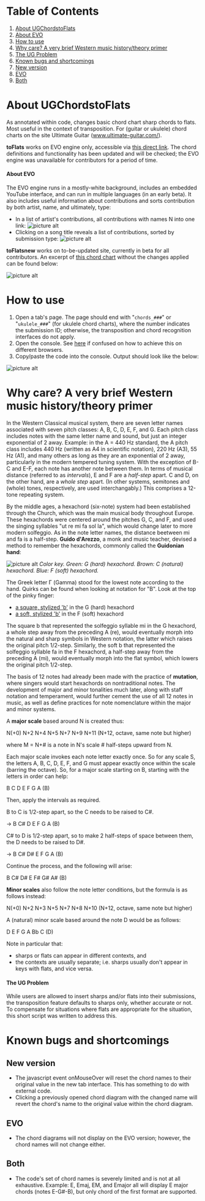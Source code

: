 # Table of Contents
1. [About UGChordstoFlats](https://github.com/hongjes1/UGChordstoFlats/blob/master/README.md#about-ugchordstoflats)
  1. [About EVO](https://github.com/hongjes1/UGChordstoFlats#about-evo)
2. [How to use](https://github.com/hongjes1/UGChordstoFlats#how-to-use)
3. [Why care? A very brief Western music history/theory primer](https://github.com/hongjes1/UGChordstoFlats#why-care-a-very-brief-western-music-historytheory-primer)
  1. [The UG Problem](https://github.com/hongjes1/UGChordstoFlats#the-ug-problem)
4. [Known bugs and shortcomings](https://github.com/hongjes1/UGChordstoFlats#known-bugs-and-shortcomings)
  1. [New version](https://github.com/hongjes1/UGChordstoFlats#new-version)
  2. [EVO](https://github.com/hongjes1/UGChordstoFlats#evo)
  3. [Both](https://github.com/hongjes1/UGChordstoFlats#both)

# About UGChordstoFlats
As annotated within code, changes basic chord chart sharp chords to flats. Most useful in the context of transposition.
For (guitar or ukulele) chord charts on the site Ultimate Guitar (www.ultimate-guitar.com/).

__toFlats__ works on EVO engine only, accessible via [this direct link](https://www.ultimate-guitar.com/?new_ug_exp=1). The chord definitions and functionality has been updated and will be checked; the EVO engine was unavailable for contributors for a period of time.

#### About EVO ####
The EVO engine runs in a mostly-white background, includes an embedded YouTube interface, and can run in multiple languages (in an early beta). It also includes useful information about contributions and sorts contribution by both artist, name, and ultimately, type:
- In a list of artist's contributions, all contributions with names N into one link:
![picture alt](https://i.imgur.com/E6ZPltO.png "List of links by song name under artist Sam Smith")
- Clicking on a song title reveals a list of contributions, sorted by submission type:
![picture alt](https://i.imgur.com/nj3H02W.png "List of contributions for the song Lay Me Down, sorted by submission type")

__toFlatsnew__ works on to-be-updated site, currently in beta for all contributors. An excerpt of [this chord chart](https://tabs.ultimate-guitar.com/tab/pvris/whats_wrong_chords_2042995) without the changes applied can be found below:

![picture alt](https://i.imgur.com/hcqDIIh.png "Example of a chord chart formatted in the beta.")

# How to use
1. Open a tab's page. The page should end with "`chords_###`" or "`ukulele_###`" (for ukulele chord charts), where the number indicates the submission ID; otherwise, the transposition and chord recognition interfaces do not apply.
2. Open the console. See [here](https://www.wickedlysmart.com/hfjsconsole/) if confused on how to achieve this on different browsers.
3. Copy/paste the code into the console. Output should look like the below:

![picture alt](https://i.imgur.com/ekfpDOM.png "Example of a chord chart formatted in the beta, code run.")

# Why care? A very brief Western music history/theory primer
In the Western Classical musical system, there are seven letter names associated with seven pitch classes: A, B, C, D, E, F, and G. Each pitch class includes notes with the same letter name and sound, but just an integer exponential of 2 away.
Example: in the A = 440 Hz standard, the A pitch class includes 440 Hz (written as A4 in scientific notation), 220 Hz (A3), 55 Hz (A1), and many others as long as they are an exponential of 2 away, particularly in the modern tempered tuning system.
With the exception of B-C and E-F, each note has another note between them. In terms of musical distance (referred to as _intervals_), E and F are a _half-step_ apart. C and D, on the other hand, are a _whole step_ apart. (In other systems, semitones and (whole) tones, respectively, are used interchangably.) This comprises a 12-tone repeating system.

By the middle ages, a hexachord (six-note) system had been established through the Church, which was the main musical body throughout Europe. These hexachords were centered around the pitches G, C, and F, and used the singing syllables "ut re mi fa sol la", which would change later to more modern solfeggio. As in the note letter names, the distance beetween mi and fa is a half-step. __Guido d'Arezzo__, a monk and music teacher, devised a method to remember the hexachords, commonly called the __Guidonian hand__:

![picture alt](http://78.media.tumblr.com/5da2bde2b397824666715d14bb25974f/tumblr_nlvvy0dIqQ1qblk3mo5_1280.png "a Guidonian hand")
*Color key. Green: G (hard) hexachord. Brown: C (natural) hexachord. Blue: F (soft) hexachord.*

The Greek letter Γ (Gamma) stood for the lowest note according to the hand. Quirks can be found when looking at notation for "B". Look at the top of the pinky finger:

- [a square, stylized 'b'](http://i57.tinypic.com/8wzbis.gif "hard hexachord symbol") in the G (hard) hexachord
- [a soft, stylized 'b'](http://i57.tinypic.com/351cu9l.gif "soft hexachord symbol") in the F (soft) hexachord

The square b that represented the solfeggio syllable mi in the G hexachord, a whole step away from the preceding A (re), would eventually morph into the natural and sharp symbols in Western notation, the latter which raises the original pitch 1/2-step. Similarly, the soft b that represented the solfeggio syllable fa in the F hexachord, a half-step away from the preceding A (mi), would eventually morph into the flat symbol, which lowers the original pitch 1/2-step.

The basis of 12 notes had already been made with the practice of __mutation__, where singers would start hexachords on nontraditional notes. The development of major and minor tonalities much later, along with staff notation and temperament, would further cement the use of all 12 notes in music, as well as define practices for note nomenclature within the major and minor systems.

A __major scale__ based around N is created thus:

N(+0) N+2 N+4 N+5 N+7 N+9 N+11 (N+12, octave, same note but higher)

where M = N+# is a note in N's scale # half-steps upward from N.

Each major scale invokes each note letter exactly once. So for any scale S, the letters A, B, C, D, E, F, and G must appear exactly once within the scale (barring the octave). So, for a major scale starting on B, starting with the letters in order can help:

B C D E F G A (B)

Then, apply the intervals as required.

B to C is 1/2-step apart, so the C needs to be raised to C#.

-> B C# D E F G A (B)

C# to D is 1/2-step apart, so to make 2 half-steps of space between them, the D needs to be raised to D#.

-> B C# D# E F G A (B)

Continue the process, and the following will arise:

B C# D# E F# G# A# (B)

__Minor scales__ also follow the note letter conditions, but the formula is as follows instead:

N(+0) N+2 N+3 N+5 N+7 N+8 N+10 (N+12, octave, same note but higher)

A (natural) minor scale based around the note D would be as follows:

D E F G A Bb C (D)

Note in particular that:
- sharps or flats can appear in different contexts, and
- the contexts are usually separate; i.e. sharps usually don't appear in keys with flats, and vice versa.

#### The UG Problem ####
While users are allowed to insert sharps and/or flats into their submissions, the transposition feature defaults to sharps only, whether accurate or not. To compensate for situations where flats are appropriate for the situation, this short script was written to address this.

# Known bugs and shortcomings
## New version
- The javascript event onMouseOver will reset the chord names to their original value in the new tab interface. This has something to do with external code.
- Clicking a previously opened chord diagram with the changed name will revert the chord's name to the original value within the chord diagram.

## EVO
- The chord diagrams will not display on the EVO version; however, the chord names will not change either.

## Both
- The code's set of chord names is severely limited and is not at all exhaustive. Example: E, Emaj, EM, and Emajor all will display E major chords (notes E-G#-B), but only chord of the first format are supported.
